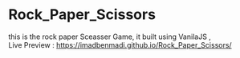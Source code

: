 # Rock_Paper_Scissors

this is the rock paper Sceasser Game, it built using VanilaJS   ,           
Live Preview : https://imadbenmadi.github.io/Rock_Paper_Scissors/
